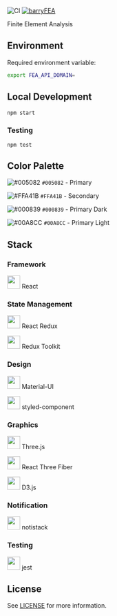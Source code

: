 ![CI](https://github.com/JFBarryLi/fea-ui/workflows/CI/badge.svg)
[<img alt='barryFEA' src='https://user-images.githubusercontent.com/40674314/103185896-77f37f80-488c-11eb-8dff-30caed3e9723.png'>](https://fea.barryli.ca/)

Finite Element Analysis

## Environment
Required environment variable:
```bash
export FEA_API_DOMAIN=
```

## Local Development
```bash
npm start
```
### Testing
```
npm test
```

## Color Palette
![#005082](http://via.placeholder.com/15/005082/000000?text=+) `#005082` - Primary

![#FFA41B](http://via.placeholder.com/15/ffa41b/000000?text=+) `#FFA41B` - Secondary

![#000839](http://via.placeholder.com/15/000839/000000?text=+) `#000839` - Primary Dark

![#00A8CC](http://via.placeholder.com/15/00A8CC/000000?text=+) `#00A8CC` - Primary Light

## Stack
### Framework
[<img width='30px' src='https://reactjs.org/favicon.ico'>](https://reactjs.org/) React

### State Management
[<img width='30px' src='https://react-redux.js.org/img/redux.svg'>](https://react-redux.js.org/) React Redux

[<img width='30px' src='https://redux-toolkit.js.org/img/redux.svg'>](https://redux-toolkit.js.org/) Redux Toolkit

### Design
[<img width='30px' src='https://material-ui.com/static/logo_raw.svg'>](https://material-ui.com/) Material-UI

[<img width='30px' src='https://styled-components.com/icon.png'>](https://styled-components.com/) styled-component

### Graphics
[<img width='30px' src='https://threejs.org/favicon.ico'>](https://threejs.org/) Three.js

[<img width='30px' src='https://inspiring-wiles-b4ffe0.netlify.app/public/rtf-favicon.png'>](https://inspiring-wiles-b4ffe0.netlify.app/) React Three Fiber

[<img width='30px' src='https://d3js.org/favicon.png'>](https://d3js.org/) D3.js

### Notification
[<img width='30px' src='https://iamhosseindhv.com/static/favicon.png'>](https://iamhosseindhv.com/notistack) notistack

### Testing
[<img width='30px' src='https://jestjs.io/img/favicon/favicon.ico'>](https://jestjs.io/) jest

## License
See [LICENSE](./LICENSE) for more information.
